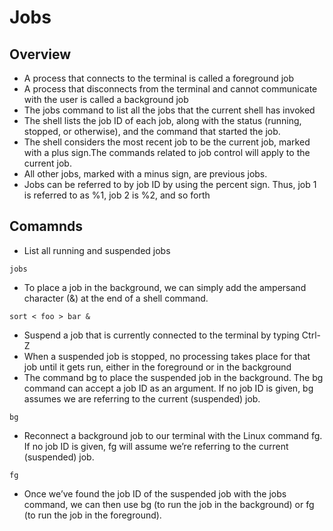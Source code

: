 # Jobs

## Overview
* A process that connects to the terminal is called a foreground job
* A process that disconnects from the terminal and cannot communicate with the user is called a background job
* The jobs command to list all the jobs that the current shell has invoked
* The shell lists the job ID of each job, along with the status (running, stopped, or otherwise), and the command that started the job.
* The shell considers the most recent job to be the current job, marked with a plus sign.The commands related to job control will apply to the current job.
* All other jobs, marked with a minus sign, are previous jobs.
* Jobs can be referred to by job ID by using the percent sign. Thus, job 1 is referred to as %1, job 2 is %2, and so forth

## Comamnds
* List all running and suspended jobs
```
jobs
```
* To place a job in the background, we can simply add the ampersand character (&) at the end of a shell command.
```
sort < foo > bar &
```
* Suspend a job that is currently connected to the terminal by typing Ctrl-Z
* When a suspended job is stopped, no processing takes place for that job until it gets run, either in the foreground or in the background
* The command bg to place the suspended job in the background. The bg command can accept a job ID as an argument. If no job ID is given, bg assumes we are referring to the current (suspended) job.
```
bg
```
* Reconnect a background job to our terminal with the Linux command fg. If no job ID is given, fg will assume we’re referring to the current (suspended) job.
```
fg
```
* Once we’ve found the job ID of the suspended job with the jobs command, we can then use bg (to run the job in the background) or fg (to run the job in the foreground).
